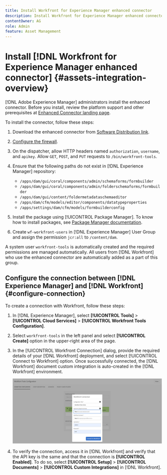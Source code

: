 ```yaml
---
title: Install Workfront for Experience Manager enhanced connector
description: Install Workfront for Experience Manager enhanced connector
contentOwner: AG
role: Admin
feature: Asset Management
---
```


# Install [!DNL Workfront for Experience Manager enhanced connector] {#assets-integration-overview}

[!DNL Adobe Experience Manager] administrators install the enhanced connector. Before you install, review the platform support and other prerequisites at [Enhanced Connector landing page](https://www.adobe.com).

<!-- TBD: 
Add the landing page link shared by Courtney above.
Add the SD link below.
-->

To install the connector, follow these steps:

1. Download the enhanced connector from [Software Distribution link](https://www.adobe.com).

1. [Configure the firewall](https://one.workfront.com/s/document-item?bundleId=the-new-workfront-experience&topicId=Content%2FAdministration_and_Setup%2FGet_started-WF_administration%2Fconfigure-your-firewall.html).

1. On the dispatcher, allow HTTP headers named `authorization`, `username`, and `apikey`. Allow `GET`, `POST`, and `PUT` requests to `/bin/workfront-tools`.

1. Ensure that the following paths do not exist in [!DNL Experience Manager] repository:

   * `/apps/dam/gui/coral/components/admin/schemaforms/formbuilder`
   * `/apps/dam/gui/coral/components/admin/folderschemaforms/formbuilder`
   * `/apps/dam/gui/content/foldermetadataschemaeditor`
   * `/apps/dam/cfm/models/editor/components/datatypeproperties`
   * `/apps/settings/dam/cfm/models/formbuilderconfig`

1. Install the package using [!UICONTROL Package Manager]. To know how to install packages, see [Package Manager documentation](/help/sites-administering/package-manager.md).

1. Create `wf-workfront-users` in [!DNL Experience Manager] User Group and assign the permission `jcr:all` to `/content/dam`.

A system user `workfront-tools` is automatically created and the required permissions are managed automatically. All users from [!DNL Workfront] who use the enhanced connector are automatically added as a part of this group.

## Configure the connection between [!DNL Experience Manager] and [!DNL Workfront] {#configure-connection}

To create a connection with Workfront, follow these steps:

1. In [!DNL Experience Manager], select **[!UICONTROL Tools]** > **[!UICONTROL Cloud Services]** > **[!UICONTROL Workfront Tools Configuration]**.

1. Select `workfront-tools` in the left panel and select **[!UICONTROL Create]** option in the upper-right area of the page.

1. In the [!UICONTROL Workfront Connection] dialog, provide the required details of your [!DNL Workfront] deployment, and select [!UICONTROL Connect to Workfront] option. Once successfully connected, the [!DNL Workfront] document custom integration is auto-created in the [!DNL Workfront] environment.

   ![Connect [!DNL Experience Manager] and [!DNL Workfront]](/help/assets/assets/wf-connection-config.png)

1. To verify the connection, access it in [!DNL Workfront] and verify that the API key is the same and that the connection is **[!UICONTROL Enabled]**. To do so, select **[!UICONTROL Setup]** > **[!UICONTROL Documents]** > **[!UICONTROL Custom Integrations]** in [!DNL Workfront].

<!--
Borrow the instructions from internal wiki https://wiki.corp.adobe.com/pages/viewpage.action?spaceKey=AdobeDAM&title=Workfront+for+Experience+Manager+enhanced+connector+%7C+Internal+access
Some more info is available at https://wiki.corp.adobe.com/pages/viewpage.action?pageId=2445063100 
-->
